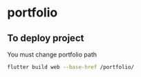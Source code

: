 # portfolio
## To deploy project
You must change portfolio path
```bash
flutter build web --base-href /portfolio/
```